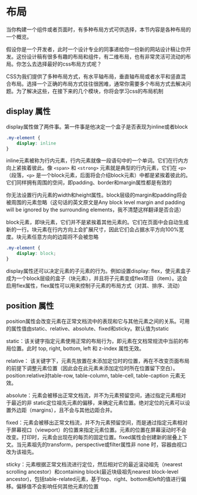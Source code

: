 # 布局

当你构建一个组件或者页面时，有多种布局方式可供选择，本节内容是各种布局的一个概览。

假设你是一个开发者，此时一个设计专业的同事递给你一份新的网站设计稿让你开发。这份设计稿有很多有趣的布局和组件，有二维布局，也有非常灵活可流动的布局。你怎么去选择最好的css布局方式呢？

CSS为我们提供了多种布局方式，有水平轴布局，垂直轴布局或者水平和竖直混合布局。选择一个正确的布局方式往往很困难，通常你需要多个布局方式去解决问题。为了解决这些，在接下来的几个模块，你将会学习css的布局机制

## display 属性

display属性做了两件事。第一件事是他决定一个盒子是否表现为inline或者block

```css
.my-element {
    display: inline
}
```

inline元素被称为行内元素，行内元素就像一段语句中的一个单词。它们在行内方向上紧挨着彼此。像 `<span>` 和 `<strong>` 元素就是典型的行内元素，它们在 `<p>`（段落，`<p>` 是一个block元素，后面将会介绍block元素）中都是紧挨着彼此的。它们同样拥有周围的空间，即padding、border和margin属性都是有效的

你无法设置行内元素的width和height属性。block层级的margin和padding将会被周围的元素忽略（这句话的英文原文是Any block level margin and padding will be ignored by the surrounding elements，我不清楚这样翻译是否合适）

block元素，即块元素，它们并不是紧挨着其他元素的。它们在页面中会自动生成新的一行。块元素在行内方向上会扩展尺寸，因此它们会占据水平方向100%宽度。块元素任意方向的边距将不会被忽略

```css
.my-element {
    display: block;
}
```

display属性还可以决定元素的子元素的行为。例如设置display: flex，使元素盒子成为一个block层级的盒子（块元素），并且将子元素变成flex项目（item）。这会启用flex属性，flex属性可以用来控制子元素的布局方式（对其、排序、流动）

## position 属性

position属性会改变元素在正常文档流中的表现和它与其他元素之间的关系。可用的属性值由static、relative、absolute、fixed和sticky。默认值为static

static：该关键字指定元素使用正常的布局行为，即元素在文档常规流中当前的布局位置。此时 top, right, bottom, left 和 z-index 属性无效。

relative： 该关键字下，元素先放置在未添加定位时的位置，再在不改变页面布局的前提下调整元素位置（因此会在此元素未添加定位时所在位置留下空白）。position:relative对table-row, table-column, table-cell, table-caption 元素无效。

absolute：元素会被移出正常文档流，并不为元素预留空间，通过指定元素相对于最近的非 static定位祖先元素的偏移，来确定元素位置。绝对定位的元素可以设置外边距（margins），且不会与其他边距合并。

fixed：元素会被移出正常文档流，并不为元素预留空间，而是通过指定元素相对于屏幕视口（viewport）的位置来指定元素位置。元素的位置在屏幕滚动时不会改变。打印时，元素会出现在的每页的固定位置。fixed属性会创建新的层叠上下文。当元素祖先的transform，perspective或filter属性非 none 时，容器由视口改为该祖先。

sticky：元素根据正常文档流进行定位，然后相对它的最近滚动祖先（nearest scrolling ancestor）和containing block(最近块级祖先nearest block-level ancestor)，包括table-related元素，基于top、right、bottom和left的值进行偏移。偏移值不会影响任何其他元素的位置

